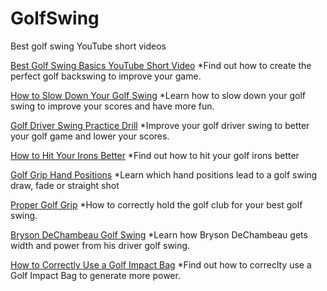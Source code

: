 # GolfSwing
Best golf swing YouTube short videos

<a href="https://www.youtube.com/shorts/hWKyx46FAt4">Best Golf Swing Basics YouTube Short Video</a>
*Find out how to create the perfect golf backswing to improve your game.

<a href="https://www.youtube.com/watch?v=__rAN2VcAmA">How to Slow Down Your Golf Swing</a>
*Learn how to slow down your golf swing to improve your scores and have more fun.

<a href="https://www.youtube.com/shorts/ivsbDWW1n8U">Golf Driver Swing Practice Drill</a>
*Improve your golf driver swing to better your golf game and lower your scores.

<a href="https://www.youtube.com/shorts/P_OX8GDrYu8">How to Hit Your Irons Better</a>
*Find out how to hit your golf irons better

<a href="https://www.youtube.com/shorts/9wxog4tJEpQ">Golf Grip Hand Positions</a>
*Learn which hand positions lead to a golf swing draw, fade or straight shot

<a href="https://www.youtube.com/shorts/mYlaYYjU7CI">Proper Golf Grip</a>
*How to correctly hold the golf club for your best golf swing.

<a href="https://www.youtube.com/shorts/s4tFPPEdw80">Bryson DeChambeau Golf Swing</a>
*Learn how Bryson DeChambeau gets width and power from his driver golf swing.

<a href="https://www.youtube.com/watch?v=DxjJgkt_C0c">How to Correctly Use a Golf Impact Bag</a>
*Find out how to correclty use a Golf Impact Bag to generate more power.



